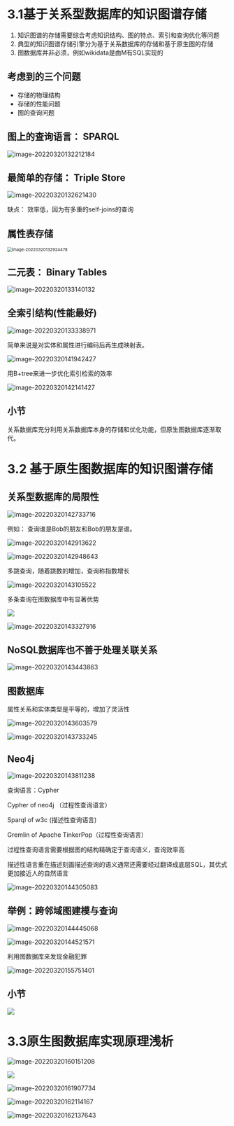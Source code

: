 # 3.1基于关系型数据库的知识图谱存储

1. 知识图谱的存储需要综合考虑知识结构、图的特点、索引和查询优化等问题
2. 典型的知识图谱存储引擎分为基于关系数据库的存储和基于原生图的存储
3. 图数据库并非必须，例如wikidata是由M有SQL实现的



## 考虑到的三个问题

- 存储的物理结构
- 存储的性能问题
- 图的查询问题



## 图上的查询语言： SPARQL

![image-20220320132212184](https://cdn.jsdelivr.net/gh/richardzhangy26/Pic/src/image-20220320132212184.png)

## 最简单的存储： Triple Store

![image-20220320132621430](https://cdn.jsdelivr.net/gh/richardzhangy26/Pic/src/image-20220320132621430.png)

缺点： 效率低，因为有多重的self-joins的查询

## 属性表存储



<img src="https://cdn.jsdelivr.net/gh/richardzhangy26/Pic/src/image-20220320132924478.png" alt="image-20220320132924478" style="zoom:67%;" />



## 二元表： Binary Tables

 

![image-20220320133140132](https://cdn.jsdelivr.net/gh/richardzhangy26/Pic/src/image-20220320133140132.png)



## 全索引结构(性能最好)

![image-20220320133338971](https://cdn.jsdelivr.net/gh/richardzhangy26/Pic/src/image-20220320133338971.png)

简单来说是对实体和属性进行编码后再生成映射表。 

![image-20220320141942427](https://cdn.jsdelivr.net/gh/richardzhangy26/Pic/src/image-20220320141942427.png)

用B+tree来进一步优化索引检索的效率

![image-20220320142141427](https://cdn.jsdelivr.net/gh/richardzhangy26/Pic/src/image-20220320142141427.png)

## 小节

关系数据库充分利用关系数据库本身的存储和优化功能，但原生图数据库逐渐取代。

# 3.2 基于原生图数据库的知识图谱存储

 ## 关系型数据库的局限性

![image-20220320142733716](https://cdn.jsdelivr.net/gh/richardzhangy26/Pic/src/image-20220320142733716.png)

例如： 查询谁是Bob的朋友和Bob的朋友是谁。

![image-20220320142913622](https://cdn.jsdelivr.net/gh/richardzhangy26/Pic/src/image-20220320142913622.png)

![image-20220320142948643](https://cdn.jsdelivr.net/gh/richardzhangy26/Pic/src/image-20220320142948643.png)

多跳查询，随着跳数的增加，查询称指数增长



![image-20220320143105522](https://cdn.jsdelivr.net/gh/richardzhangy26/Pic/src/image-20220320143105522.png)

多条查询在图数据库中有显著优势

![](https://cdn.jsdelivr.net/gh/richardzhangy26/Pic/src/image-20220320143153340.png)

![image-20220320143327916](https://cdn.jsdelivr.net/gh/richardzhangy26/Pic/src/image-20220320143327916.png)

## NoSQL数据库也不善于处理关联关系

![image-20220320143443863](https://cdn.jsdelivr.net/gh/richardzhangy26/Pic/src/image-20220320143443863.png)

## 图数据库

属性关系和实体类型是平等的，增加了灵活性

![image-20220320143603579](https://cdn.jsdelivr.net/gh/richardzhangy26/Pic/src/image-20220320143603579.png)

![image-20220320143733245](https://cdn.jsdelivr.net/gh/richardzhangy26/Pic/src/image-20220320143733245.png)

## Neo4j

![image-20220320143811238](https://cdn.jsdelivr.net/gh/richardzhangy26/Pic/src/image-20220320143811238.png)

查询语言：Cypher

Cypher of neo4j  （过程性查询语言）

Sparql of w3c  (描述性查询语言)

Gremlin of Apache TinkerPop（过程性查询语言）

过程性查询语言需要根据图的结构精确定于查询语义，查询效率高

描述性语言重在描述刻画描述查询的语义通常还需要经过翻译成底层SQL，其优式更加接近人的自然语言

![image-20220320144305083](https://cdn.jsdelivr.net/gh/richardzhangy26/Pic/src/image-20220320144305083.png)



## 举例：跨邻域图建模与查询

![image-20220320144445068](https://cdn.jsdelivr.net/gh/richardzhangy26/Pic/src/image-20220320144445068.png)

![image-20220320144521571](https://cdn.jsdelivr.net/gh/richardzhangy26/Pic/src/image-20220320144521571.png)

 利用图数据库来发现金融犯罪

![image-20220320155751401](https://cdn.jsdelivr.net/gh/richardzhangy26/Pic/src/image-20220320155751401.png)

## 小节

![](https://cdn.jsdelivr.net/gh/richardzhangy26/Pic/src/image-20220320155903394.png)



# 3.3原生图数据库实现原理浅析

![image-20220320160151208](https://cdn.jsdelivr.net/gh/richardzhangy26/Pic/src/image-20220320160151208.png)

![](https://cdn.jsdelivr.net/gh/richardzhangy26/Pic/src/image-20220320160539872.png)

 

![image-20220320161907734](https://cdn.jsdelivr.net/gh/richardzhangy26/Pic/src/image-20220320161907734.png)

![image-20220320162114167](https://cdn.jsdelivr.net/gh/richardzhangy26/Pic/src/image-20220320162114167.png)

![image-20220320162137643](https://cdn.jsdelivr.net/gh/richardzhangy26/Pic/src/image-20220320162137643.png)